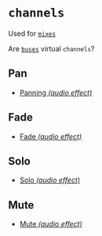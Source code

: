 # `channels`

Used for [`mixes`](../mixes)

Are [`buses`](../buses) virtual `channels`?


## Pan

  - [Panning _(audio effect)_](https://en.wikipedia.org/wiki/Panning_(audio))


## Fade

  - [Fade _(audio effect)_]()


## Solo

  - [Solo _(audio effect)_]()


## Mute

  - [Mute _(audio effect)_]()


